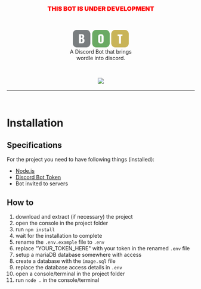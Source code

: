 <br>
<h3 align="center" style="color: red; font-weight: 1000;">THIS BOT IS UNDER DEVELOPMENT</h3>
<br>
<p align="center">
  <img src="./src/images/logo_slim.png" width="150px"></img><br>
  A Discord Bot that brings<br>
  wordle into discord.
</p>
<br>

<div align="center">

[![](https://img.shields.io/badge/Invite-%237289DA.svg?style=for-the-badge&logo=discord&logoColor=white)](https://discord.com/api/oauth2/authorize?client_id=938399230614192169&permissions=8&scope=applications.commands%20bot)

</div>

-------------------
<br>

# Installation
## Specifications
For the project you need to have following things (installed):

- [Node.js]
- [Discord Bot Token]
- Bot invited to servers

## How to
1. download and extract (if necessary) the project
2. open the console in the project folder
3. run `npm install`
4. wait for the installation to complete
5. rename the `.env.example` file to `.env`
6. replace "YOUR_TOKEN_HERE" with your token in the renamed `.env` file
7. setup a mariaDB database somewhere with access
8. create a database with the `image.sql` file
9. replace the database access details in `.env`
10. open a console/terminal in the project folder
11. run `node .` in the console/terminal


[Node.js]: https://nodejs.org/en/download/
[Discord Bot Token]: https://www.getdroidtips.com/discord-bot-token/